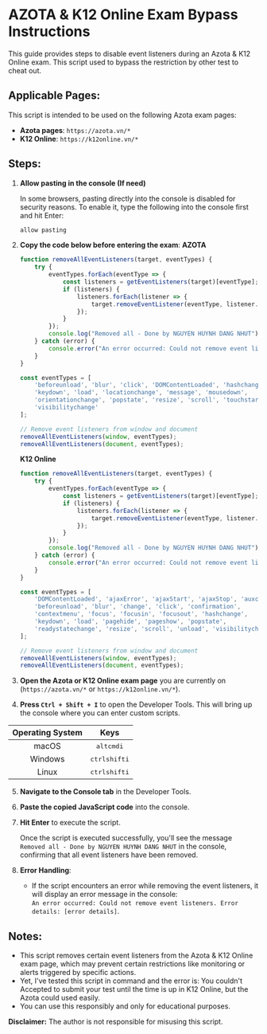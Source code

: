 # AZOTA & K12 Online Exam Bypass Instructions

This guide provides steps to disable event listeners during an Azota & K12 Online exam.
This script used to bypass the restriction by other test to cheat out.

## Applicable Pages:
This script is intended to be used on the following Azota exam pages:

- **Azota pages**: `https://azota.vn/*`
- **K12 Online**: `https://k12online.vn/*`

## Steps:

1. **Allow pasting in the console (If need)**

    In some browsers, pasting directly into the console is disabled for security reasons. To enable it, type the following into the console first and hit Enter:

    ```javascript
    allow pasting
    ```

2. **Copy the code below before entering the exam**:
    **AZOTA**
   
    ```javascript
    function removeAllEventListeners(target, eventTypes) {
        try {
            eventTypes.forEach(eventType => {
                const listeners = getEventListeners(target)[eventType];
                if (listeners) {
                    listeners.forEach(listener => {
                        target.removeEventListener(eventType, listener.listener);
                    });
                }
            });
            console.log("Removed all - Done by NGUYEN HUYNH DANG NHUT");
        } catch (error) {
            console.error("An error occurred: Could not remove event listeners. Error details:", error);
        }
    }

    const eventTypes = [
        'beforeunload', 'blur', 'click', 'DOMContentLoaded', 'hashchange',
        'keydown', 'load', 'locationchange', 'message', 'mousedown',
        'orientationchange', 'popstate', 'resize', 'scroll', 'touchstart',
        'visibilitychange'
    ];

    // Remove event listeners from window and document
    removeAllEventListeners(window, eventTypes);
    removeAllEventListeners(document, eventTypes);
    ```
    **K12 Online**
   
    ```javascript
    function removeAllEventListeners(target, eventTypes) {
        try {
            eventTypes.forEach(eventType => {
                const listeners = getEventListeners(target)[eventType];
                if (listeners) {
                    listeners.forEach(listener => {
                        target.removeEventListener(eventType, listener.listener);
                    });
                }
            });
            console.log("Removed all - Done by NGUYEN HUYNH DANG NHUT");
        } catch (error) {
            console.error("An error occurred: Could not remove event listeners. Error details:", error);
        }
    }
    
    const eventTypes = [
        'DOMContentLoaded', 'ajaxError', 'ajaxStart', 'ajaxStop', 'auxclick',
        'beforeunload', 'blur', 'change', 'click', 'confirmation', 
        'contextmenu', 'focus', 'focusin', 'focusout', 'hashchange',
        'keydown', 'load', 'pagehide', 'pageshow', 'popstate',
        'readystatechange', 'resize', 'scroll', 'unload', 'visibilitychange'
    ];
    
    // Remove event listeners from window and document
    removeAllEventListeners(window, eventTypes);
    removeAllEventListeners(document, eventTypes);
     ```
4. **Open the Azota or K12 Online exam page** you are currently on (`https://azota.vn/*` or `https://k12online.vn/*`).
   
5. **Press `Ctrl + Shift + I`** to open the Developer Tools. This will bring up the console where you can enter custom scripts.

| Operating System | Keys |
| :----------------: | :----: |
| macOS | <kbd>alt</kbd><kbd>cmd</kbd><kbd>i</kbd> |
| Windows | <kbd>ctrl</kbd><kbd>shift</kbd><kbd>i</kbd> |
| Linux | <kbd>ctrl</kbd><kbd>shift</kbd><kbd>i</kbd> |

5. **Navigate to the Console tab** in the Developer Tools.

6. **Paste the copied JavaScript code** into the console.

7. **Hit Enter** to execute the script.

    Once the script is executed successfully, you'll see the message `Removed all - Done by NGUYEN HUYNH DANG NHUT` in the console, confirming that all event listeners have been removed.

8. **Error Handling**: 
   - If the script encounters an error while removing the event listeners, it will display an error message in the console:  
     `An error occurred: Could not remove event listeners. Error details: [error details]`.

## Notes:
- This script removes certain event listeners from the Azota & K12 Online exam page, which may prevent certain restrictions like monitoring or alerts triggered by specific actions.
- Yet, I've tested this script in command and the error is: You couldn't Accepted to submit your test until the time is up in K12 Online, but the Azota could used easily.
- You can use this responsibly and only for educational purposes.

**Disclaimer:** The author is not responsible for misusing this script.
